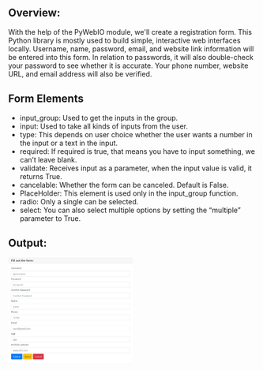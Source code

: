 ## Overview:
With the help of the PyWebIO module, we'll create a registration form. This Python library is mostly used to build simple, interactive web interfaces locally. Username, name, password, email, and website link information will be entered into this form. In relation to passwords, it will also double-check your password to see whether it is accurate. Your phone number, website URL, and email address will also be verified.

## Form Elements
* input_group: Used to get the inputs in the group.
* input: Used to take all kinds of inputs from the user.
* type: This depends on user choice whether the user wants a number in the input or a text in the input.
* required: If required is true, that means you have to input something, we can’t leave blank.
* validate: Receives input as a parameter, when the input value is valid, it returns True.
* cancelable: Whether the form can be canceled. Default is False.
* PlaceHolder: This element is used only in the input_group function.
* radio: Only a single can be selected.
* select: You can also select multiple options by setting the “multiple” parameter to True.


## Output:
<img width=50% src="../Registration Form Web App/Images/form.jpg">
